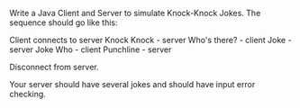  Write a Java Client and Server to simulate Knock-Knock Jokes.  The sequence should go like this:

Client connects to server
Knock Knock - server
Who's there? - client
Joke - server
Joke Who - client
Punchline - server

Disconnect from server.

Your server should have several jokes and should have input error checking.  
